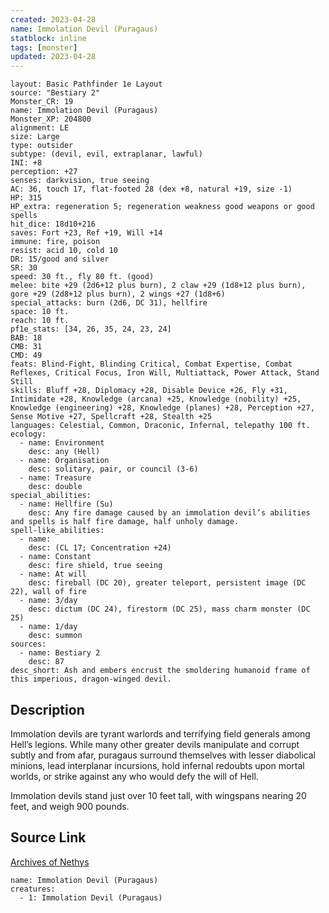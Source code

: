 ```yaml
---
created: 2023-04-28
name: Immolation Devil (Puragaus)
statblock: inline
tags: [monster]
updated: 2023-04-28
---
```

```statblock
layout: Basic Pathfinder 1e Layout
source: "Bestiary 2"
Monster_CR: 19
name: Immolation Devil (Puragaus)
Monster_XP: 204800
alignment: LE
size: Large
type: outsider
subtype: (devil, evil, extraplanar, lawful)
INI: +8
perception: +27
senses: darkvision, true seeing
AC: 36, touch 17, flat-footed 28 (dex +8, natural +19, size -1)
HP: 315
HP_extra: regeneration 5; regeneration weakness good weapons or good spells
hit_dice: 18d10+216
saves: Fort +23, Ref +19, Will +14
immune: fire, poison
resist: acid 10, cold 10
DR: 15/good and silver
SR: 30
speed: 30 ft., fly 80 ft. (good)
melee: bite +29 (2d6+12 plus burn), 2 claw +29 (1d8+12 plus burn), gore +29 (2d8+12 plus burn), 2 wings +27 (1d8+6)
special_attacks: burn (2d6, DC 31), hellfire
space: 10 ft.
reach: 10 ft.
pf1e_stats: [34, 26, 35, 24, 23, 24]
BAB: 18
CMB: 31
CMD: 49
feats: Blind-Fight, Blinding Critical, Combat Expertise, Combat Reflexes, Critical Focus, Iron Will, Multiattack, Power Attack, Stand Still
skills: Bluff +28, Diplomacy +28, Disable Device +26, Fly +31, Intimidate +28, Knowledge (arcana) +25, Knowledge (nobility) +25, Knowledge (engineering) +28, Knowledge (planes) +28, Perception +27, Sense Motive +27, Spellcraft +28, Stealth +25
languages: Celestial, Common, Draconic, Infernal, telepathy 100 ft.
ecology:
  - name: Environment
    desc: any (Hell)
  - name: Organisation
    desc: solitary, pair, or council (3-6)
  - name: Treasure
    desc: double
special_abilities:
  - name: Hellfire (Su)
    desc: Any fire damage caused by an immolation devil’s abilities and spells is half fire damage, half unholy damage.
spell-like_abilities:
  - name:
    desc: (CL 17; Concentration +24)
  - name: Constant
    desc: fire shield, true seeing
  - name: At will
    desc: fireball (DC 20), greater teleport, persistent image (DC 22), wall of fire
  - name: 3/day
    desc: dictum (DC 24), firestorm (DC 25), mass charm monster (DC 25)
  - name: 1/day
    desc: summon
sources:
  - name: Bestiary 2
    desc: 87
desc_short: Ash and embers encrust the smoldering humanoid frame of this imperious, dragon-winged devil. 
```
## Description
Immolation devils are tyrant warlords and terrifying field generals among Hell’s legions. While many other greater devils manipulate and corrupt subtly and from afar, puragaus surround themselves with lesser diabolical minions, lead interplanar incursions, hold infernal redoubts upon mortal worlds, or strike against any who would defy the will of Hell. 

Immolation devils stand just over 10 feet tall, with wingspans nearing 20 feet, and weigh 900 pounds.
## Source Link
[Archives of Nethys](https://aonprd.com/MonsterDisplay.aspx?ItemName=Immolation%20Devil%20(Puragaus))
```encounter-table
name: Immolation Devil (Puragaus)
creatures:
  - 1: Immolation Devil (Puragaus)
```
